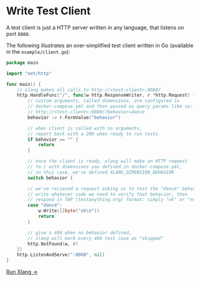 # Write Test Client

A test client is just a HTTP server written in any language, that listens on port `8080`.

The following illustrates an over-simplified test client written in Go (available in the `example/client.go`):

```go
package main

import "net/http"

func main() {
	// xlang makes all calls to http://<test-client>:8080/
	http.HandleFunc("/", func(w http.ResponseWriter, r *http.Request) {
		// custom arguments, called dimensions, are configured in
		// docker-compose.yml and then passed as query params like so:
		// http://<test-client>:8080/?behavior=dance
		behavior := r.FormValue("behavior")

		// when client is called with no arguments,
		// report back with a 200 when ready to run tests
		if behavior == "" {
			return
		}

		// once the client is ready, xlang will make an HTTP request
		// to / with dimensions you defined in docker-compose.yml,
		// in this case, we've defined XLANG_DIMENSION_BEHAVIOR
		switch behavior {

		// we've recieved a request asking us to test the "dance" behavior,
		// write whatever code we need to verify that behavior, then
		// respond in TAP (testanything.org) format: simply "ok" or "not ok"
		case "dance":
			w.Write([]byte("ok\n"))
			return
		}

		// give a 404 when no behavior defined,
		// xlang will mark every 404 test case as "skipped"
		http.NotFound(w, r)
	})
	http.ListenAndServe(":8080", nil)
}
```

[Run Xlang →](run-xlang.md)
